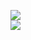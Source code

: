 [![](https://img.shields.io/badge/Made%20With-Github%20Spray-lightgrey.svg?style=for-the-badge&logo=github)](https://github.com/Annihil/github-spray#17249)  
[![](https://i.imgur.com/2DrTn0Z.gif)](https://github.com/Annihil/github-spray)